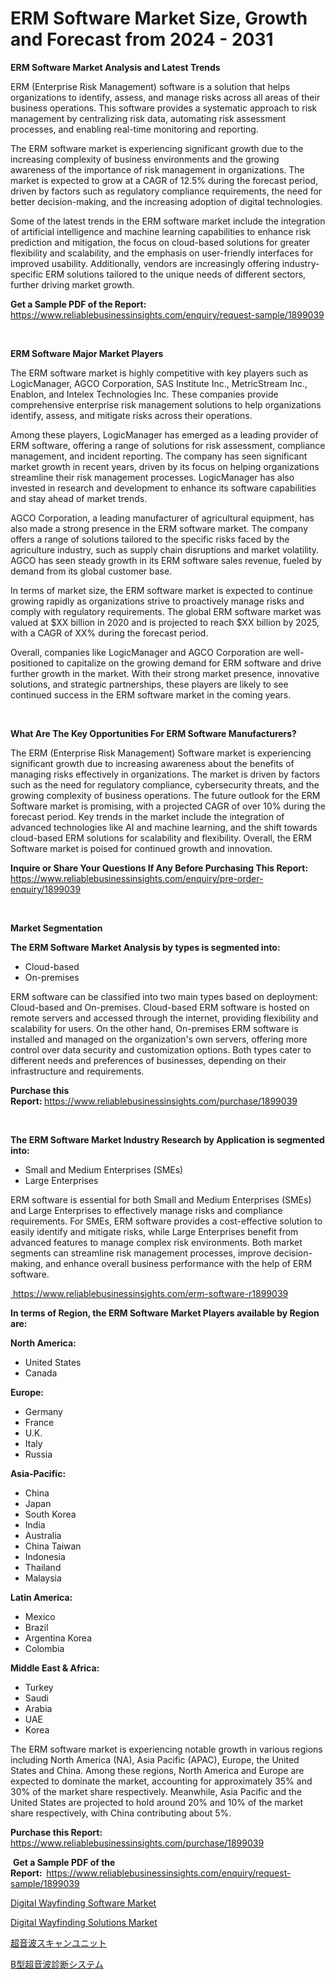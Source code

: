 <p><h1>ERM Software Market Size, Growth and Forecast from 2024 - 2031</h1></p><p><strong>ERM Software Market Analysis and Latest Trends</strong></p>
<p><p>ERM (Enterprise Risk Management) software is a solution that helps organizations to identify, assess, and manage risks across all areas of their business operations. This software provides a systematic approach to risk management by centralizing risk data, automating risk assessment processes, and enabling real-time monitoring and reporting.</p><p>The ERM software market is experiencing significant growth due to the increasing complexity of business environments and the growing awareness of the importance of risk management in organizations. The market is expected to grow at a CAGR of 12.5% during the forecast period, driven by factors such as regulatory compliance requirements, the need for better decision-making, and the increasing adoption of digital technologies.</p><p>Some of the latest trends in the ERM software market include the integration of artificial intelligence and machine learning capabilities to enhance risk prediction and mitigation, the focus on cloud-based solutions for greater flexibility and scalability, and the emphasis on user-friendly interfaces for improved usability. Additionally, vendors are increasingly offering industry-specific ERM solutions tailored to the unique needs of different sectors, further driving market growth.</p></p>
<p><strong>Get a Sample PDF of the Report:&nbsp;</strong> <a href="https://www.reliablebusinessinsights.com/enquiry/request-sample/1899039">https://www.reliablebusinessinsights.com/enquiry/request-sample/1899039</a></p>
<p>&nbsp;</p>
<p><strong>ERM Software Major Market Players</strong></p>
<p><p>The ERM software market is highly competitive with key players such as LogicManager, AGCO Corporation, SAS Institute Inc., MetricStream Inc., Enablon, and Intelex Technologies Inc. These companies provide comprehensive enterprise risk management solutions to help organizations identify, assess, and mitigate risks across their operations.</p><p>Among these players, LogicManager has emerged as a leading provider of ERM software, offering a range of solutions for risk assessment, compliance management, and incident reporting. The company has seen significant market growth in recent years, driven by its focus on helping organizations streamline their risk management processes. LogicManager has also invested in research and development to enhance its software capabilities and stay ahead of market trends.</p><p>AGCO Corporation, a leading manufacturer of agricultural equipment, has also made a strong presence in the ERM software market. The company offers a range of solutions tailored to the specific risks faced by the agriculture industry, such as supply chain disruptions and market volatility. AGCO has seen steady growth in its ERM software sales revenue, fueled by demand from its global customer base.</p><p>In terms of market size, the ERM software market is expected to continue growing rapidly as organizations strive to proactively manage risks and comply with regulatory requirements. The global ERM software market was valued at $XX billion in 2020 and is projected to reach $XX billion by 2025, with a CAGR of XX% during the forecast period.</p><p>Overall, companies like LogicManager and AGCO Corporation are well-positioned to capitalize on the growing demand for ERM software and drive further growth in the market. With their strong market presence, innovative solutions, and strategic partnerships, these players are likely to see continued success in the ERM software market in the coming years.</p></p>
<p>&nbsp;</p>
<p><strong>What Are The Key Opportunities For ERM Software Manufacturers?</strong></p>
<p><p>The ERM (Enterprise Risk Management) Software market is experiencing significant growth due to increasing awareness about the benefits of managing risks effectively in organizations. The market is driven by factors such as the need for regulatory compliance, cybersecurity threats, and the growing complexity of business operations. The future outlook for the ERM Software market is promising, with a projected CAGR of over 10% during the forecast period. Key trends in the market include the integration of advanced technologies like AI and machine learning, and the shift towards cloud-based ERM solutions for scalability and flexibility. Overall, the ERM Software market is poised for continued growth and innovation.</p></p>
<p><strong>Inquire or Share Your Questions If Any Before Purchasing This Report:</strong> <a href="https://www.reliablebusinessinsights.com/enquiry/pre-order-enquiry/1899039">https://www.reliablebusinessinsights.com/enquiry/pre-order-enquiry/1899039</a></p>
<p>&nbsp;</p>
<p><strong>Market Segmentation</strong></p>
<p><strong>The ERM Software Market Analysis by types is segmented into:</strong></p>
<p><ul><li>Cloud-based</li><li>On-premises</li></ul></p>
<p><p>ERM software can be classified into two main types based on deployment: Cloud-based and On-premises. Cloud-based ERM software is hosted on remote servers and accessed through the internet, providing flexibility and scalability for users. On the other hand, On-premises ERM software is installed and managed on the organization's own servers, offering more control over data security and customization options. Both types cater to different needs and preferences of businesses, depending on their infrastructure and requirements.</p></p>
<p><strong>Purchase this Report:&nbsp;</strong><a href="https://www.reliablebusinessinsights.com/purchase/1899039">https://www.reliablebusinessinsights.com/purchase/1899039</a></p>
<p>&nbsp;</p>
<p><strong>The ERM Software Market Industry Research by Application is segmented into:</strong></p>
<p><ul><li>Small and Medium Enterprises (SMEs)</li><li>Large Enterprises</li></ul></p>
<p><p>ERM software is essential for both Small and Medium Enterprises (SMEs) and Large Enterprises to effectively manage risks and compliance requirements. For SMEs, ERM software provides a cost-effective solution to easily identify and mitigate risks, while Large Enterprises benefit from advanced features to manage complex risk environments. Both market segments can streamline risk management processes, improve decision-making, and enhance overall business performance with the help of ERM software.</p></p>
<p><a href="https://www.reliablebusinessinsights.com/erm-software-r1899039">&nbsp;https://www.reliablebusinessinsights.com/erm-software-r1899039</a></p>
<p><strong>In terms of Region, the ERM Software Market Players available by Region are:</strong></p>
<p>
    <p> <strong> North America: </strong>
        <ul>
            <li>United States</li>
            <li>Canada</li>
        </ul>
        </p> 
    <p> <strong> Europe: </strong>
        <ul>
            <li>Germany</li>
            <li>France</li>
            <li>U.K.</li>
            <li>Italy</li>
            <li>Russia</li>
        </ul>
        </p> 
    <p> <strong> Asia-Pacific: </strong>
        <ul>
            <li>China</li>
            <li>Japan</li>
            <li>South Korea</li>
            <li>India</li>
            <li>Australia</li>
            <li>China Taiwan</li>
            <li>Indonesia</li>
            <li>Thailand</li>
            <li>Malaysia</li>
        </ul>
        </p> 
    <p> <strong> Latin America: </strong>
        <ul>
            <li>Mexico</li>
            <li>Brazil</li>
            <li>Argentina Korea</li>
            <li>Colombia</li>
        </ul>
        </p> 
    <p> <strong> Middle East & Africa: </strong>
        <ul>
            <li>Turkey</li>
            <li>Saudi</li>
            <li>Arabia</li>
            <li>UAE</li>
            <li>Korea</li>
        </ul>
    </p>
    </p>
<p><p>The ERM software market is experiencing notable growth in various regions including North America (NA), Asia Pacific (APAC), Europe, the United States and China. Among these regions, North America and Europe are expected to dominate the market, accounting for approximately 35% and 30% of the market share respectively. Meanwhile, Asia Pacific and the United States are projected to hold around 20% and 10% of the market share respectively, with China contributing about 5%.</p></p>
<p><strong>Purchase this Report: </strong><a href="https://www.reliablebusinessinsights.com/purchase/1899039">https://www.reliablebusinessinsights.com/purchase/1899039</a></p>
<p>&nbsp;<strong>Get a Sample PDF of the Report:&nbsp;&nbsp;</strong><a href="https://www.reliablebusinessinsights.com/enquiry/request-sample/1899039">https://www.reliablebusinessinsights.com/enquiry/request-sample/1899039</a></p>
<p><strong></strong></p>
<p><p><a href="https://github.com/ZackaryHalvorson2023/Market-Research-Report-List-1/blob/main/digital-wayfinding-software-market.md">Digital Wayfinding Software Market</a></p><p><a href="https://github.com/AnnChovey2023/Market-Research-Report-List-1/blob/main/digital-wayfinding-solutions-market.md">Digital Wayfinding Solutions Market</a></p><p><a href="https://github.com/BrionnaBoyle/Market-Research-Report-List-1/blob/main/8425236179606.md">超音波スキャンユニット</a></p><p><a href="https://github.com/RudyBoyer2017/Market-Research-Report-List-2/blob/main/2407776179605.md">B型超音波診断システム</a></p></p>